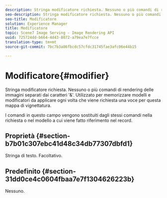 ```yaml
---
description: Stringa modificatore richiesta. Nessuno o più comandi di rendering delle immagini separati dai caratteri '&'. Utilizzato per memorizzare modelli e modificatori da applicare ogni volta che viene richiesta una voce per questa mappa di vignettatura.
seo-description: Stringa modificatore richiesta. Nessuno o più comandi di rendering delle immagini separati dai caratteri '&'. Utilizzato per memorizzare modelli e modificatori da applicare ogni volta che viene richiesta una voce per questa mappa di vignettatura.
seo-title: Modificatore
solution: Experience Manager
title: Modificatore
topic: Scene7 Image Serving - Image Rendering API
uuid: 725724dd-b664-4d43-8072-a79ea7e7fcce
translation-type: tm+mt
source-git-commit: 7bc7b3a86fbcdc57cfdc31745fae3afc06e44b15

---
```



# Modificatore{#modifier}

Stringa modificatore richiesta. Nessuno o più comandi di rendering delle immagini separati dai caratteri &#39;&amp;&#39;. Utilizzato per memorizzare modelli e modificatori da applicare ogni volta che viene richiesta una voce per questa mappa di vignettatura.

I comandi in questo campo vengono sostituiti dagli stessi comandi nella richiesta o nel modello a cui viene fatto riferimento nel record.

## Proprietà {#section-b7b01c307ebc41d48c34db77307dbfd1}

Stringa di testo. Facoltativo.

## Predefinito {#section-31dd0ce4c0604fbaa7e7f1304626223b}

Nessuno.
